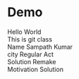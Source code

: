 # Demo
Hello World <br>
This is git class <br>
Name Sampath Kumar <br> 
city Regular Act <br> 
Solution Remake <br>
Motivation Solution
